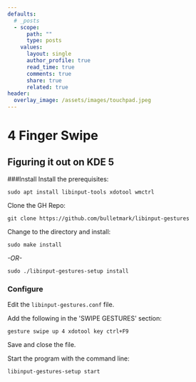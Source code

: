 ```yaml
---
defaults:
  # _posts
  - scope:
      path: ""
      type: posts
    values:
      layout: single
      author_profile: true
      read_time: true
      comments: true
      share: true
      related: true
header:
  overlay_image: /assets/images/touchpad.jpeg
---
```


# 4 Finger Swipe
## Figuring it out on KDE 5

###Install 
Install the prerequisites:
```
sudo apt install libinput-tools xdotool wmctrl
```

Clone the GH Repo:
```
git clone https://github.com/bulletmark/libinput-gestures
```

Change to the directory and install:
```
sudo make install
```
*-OR-*
```
sudo ./libinput-gestures-setup install
```

### Configure
Edit the ```libinput-gestures.conf``` file.

Add the following in the 'SWIPE GESTURES' section:
```
gesture swipe up 4 xdotool key ctrl+F9
```

Save and close the file.

Start the program with the command line:
```
libinput-gestures-setup start
```


